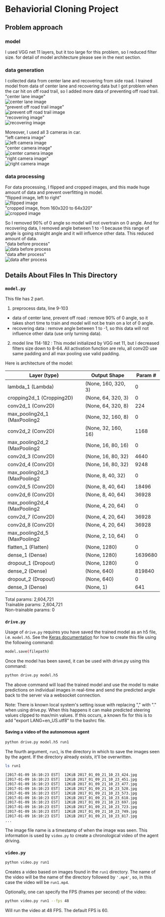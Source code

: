 # Behaviorial Cloning Project

## Problem approach

### model

I used VGG net 11 layers, but it too large for this problem, so I reduced filter size. for detail of model architecture please see in the next section.

### data generation

I collected data from center lane and recovering from side road. I trained model from data of center lane and recovering data but I got problem when the car hit on off road trail, so I added more data of preventing off road trail.<br/>
"center lane image"<br/>
![center lane image](/examples/center.jpg?raw=true "center lane image")<br/>
"prevent off road trail image"<br/>
![prevent off road trail image](/examples/off_road.jpg?raw=true "prevent off road trail image")<br/>
"recovering image"<br/>
![recovering image](/examples/recovering.jpg?raw=true "recovering image")<br/>

Moreover, I used all 3 cameras in car.<br/>
"left camera image"<br/>
![left camera image](/examples/left.jpg?raw=true "left camera image")<br/>
"center camera image"<br/>
![center camera image](/examples/center.jpg?raw=true "center camera image")<br/>
"right camera image"<br/>
![right camera image](/examples/right.jpg?raw=true "right camera image")<br/>

### data processing

For data processing, I flipped and cropped images, and this made huge amount of data and prevent overfitting in model.<br/>
"flipped image, left to right"<br/>
![flipped image](/examples/off_road_flipped.jpg?raw=true "flipped image")<br/>
"cropped image, from 160x320 to 64x320"<br/>
![cropped image](/examples/recovering_cropped.jpg?raw=true "cropped image")<br/>

So I removed 90% of 0 angle so model will not overtrain on 0 angle. And for recovering data, I removed angle between 1 to -1 because this range of angle is going straight angle and it will influence other data. This reduced amount of data.<br/>
"data before process"<br/>
![data before process](/examples/1.jpg?raw=true "data before process")<br/>
"data after process"<br/>
![data after process](/examples/2.jpg?raw=true "data after process")<br/>

## Details About Files In This Directory

### `model.py`

This file has 2 part.

1. preprocess data, line 9-103
* data of center lane, prevent off road : remove 90% of 0 angle, so it takes short time to train and model will not be train on a lot of 0 angle.
* recovering data : remove angle between 1 to -1, so this data will not influence other data (use only turning data).

2. model line 114-182 : This model initialized by VGG net 11, but I decreased filters size down to 8-64. All activation function are relu, all conv2D use same padding and all max pooling use valid padding.

Here is architecture of the model:

Layer (type)                | Output Shape            | Param #   
----------------------------|-------------------------|------------
lambda_1 (Lambda)           | (None, 160, 320, 3)     |  0         
cropping2d_1 (Cropping2D)   | (None, 64, 320, 3)      |  0         
conv2d_1 (Conv2D)           | (None, 64, 320, 8)      |  224       
max_pooling2d_1 (MaxPooling2| (None, 32, 160, 8)      |  0         
conv2d_2 (Conv2D)           | (None, 32, 160, 16)     |  1168      
max_pooling2d_2 (MaxPooling2| (None, 16, 80, 16)      |  0         
conv2d_3 (Conv2D)           | (None, 16, 80, 32)      |  4640      
conv2d_4 (Conv2D)           | (None, 16, 80, 32)      |  9248      
max_pooling2d_3 (MaxPooling2| (None, 8, 40, 32)       |  0         
conv2d_5 (Conv2D)           | (None, 8, 40, 64)       |  18496     
conv2d_6 (Conv2D)           | (None, 8, 40, 64)       |  36928     
max_pooling2d_4 (MaxPooling2| (None, 4, 20, 64)       |  0         
conv2d_7 (Conv2D)           | (None, 4, 20, 64)       |  36928     
conv2d_8 (Conv2D)           | (None, 4, 20, 64)       |  36928     
max_pooling2d_5 (MaxPooling2| (None, 2, 10, 64)       |  0         
flatten_1 (Flatten)         | (None, 1280)            |  0         
dense_1 (Dense)             | (None, 1280)            |  1639680   
dropout_1 (Dropout)         | (None, 1280)            |  0         
dense_2 (Dense)             | (None, 640)             |  819840    
dropout_2 (Dropout)         | (None, 640)             |  0         
dense_3 (Dense)             | (None, 1)               |  641       

Total params: 2,604,721<br/>
Trainable params: 2,604,721<br/>
Non-trainable params: 0<br/>


### `drive.py`

Usage of `drive.py` requires you have saved the trained model as an h5 file, i.e. `model.h5`. See the [Keras documentation](https://keras.io/getting-started/faq/#how-can-i-save-a-keras-model) for how to create this file using the following command:
```sh
model.save(filepath)
```

Once the model has been saved, it can be used with drive.py using this command:

```sh
python drive.py model.h5
```

The above command will load the trained model and use the model to make predictions on individual images in real-time and send the predicted angle back to the server via a websocket connection.

Note: There is known local system's setting issue with replacing "," with "." when using drive.py. When this happens it can make predicted steering values clipped to max/min values. If this occurs, a known fix for this is to add "export LANG=en_US.utf8" to the bashrc file.

#### Saving a video of the autonomous agent

```sh
python drive.py model.h5 run1
```

The fourth argument, `run1`, is the directory in which to save the images seen by the agent. If the directory already exists, it'll be overwritten.

```sh
ls run1

[2017-01-09 16:10:23 EST]  12KiB 2017_01_09_21_10_23_424.jpg
[2017-01-09 16:10:23 EST]  12KiB 2017_01_09_21_10_23_451.jpg
[2017-01-09 16:10:23 EST]  12KiB 2017_01_09_21_10_23_477.jpg
[2017-01-09 16:10:23 EST]  12KiB 2017_01_09_21_10_23_528.jpg
[2017-01-09 16:10:23 EST]  12KiB 2017_01_09_21_10_23_573.jpg
[2017-01-09 16:10:23 EST]  12KiB 2017_01_09_21_10_23_618.jpg
[2017-01-09 16:10:23 EST]  12KiB 2017_01_09_21_10_23_697.jpg
[2017-01-09 16:10:23 EST]  12KiB 2017_01_09_21_10_23_723.jpg
[2017-01-09 16:10:23 EST]  12KiB 2017_01_09_21_10_23_749.jpg
[2017-01-09 16:10:23 EST]  12KiB 2017_01_09_21_10_23_817.jpg
...
```

The image file name is a timestamp of when the image was seen. This information is used by `video.py` to create a chronological video of the agent driving.

### `video.py`

```sh
python video.py run1
```

Creates a video based on images found in the `run1` directory. The name of the video will be the name of the directory followed by `'.mp4'`, so, in this case the video will be `run1.mp4`.

Optionally, one can specify the FPS (frames per second) of the video:

```sh
python video.py run1 --fps 48
```

Will run the video at 48 FPS. The default FPS is 60.
